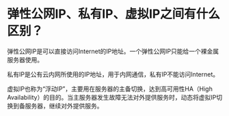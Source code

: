 # 弹性公网IP、私有IP、虚拟IP之间有什么区别？<a name="bms_faq_0071"></a>

弹性公网IP是可以直接访问Internet的IP地址。一个弹性公网IP只能给一个裸金属服务器使用。

私有IP是公有云内网所使用的IP地址，用于内网通信，私有IP不能访问Internet。

虚拟IP也称为“浮动IP”，主要用在服务器的主备切换，达到高可用性HA（High Availability）的目的。当主服务器发生故障无法对外提供服务时，动态将虚拟IP切换到备服务器，继续对外提供服务。

